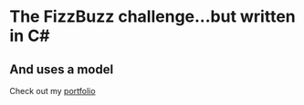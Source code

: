 # The FizzBuzz challenge...but written in C#
 ## And uses a model

Check out my [portfolio](https://www.ejdevspot.com/)

